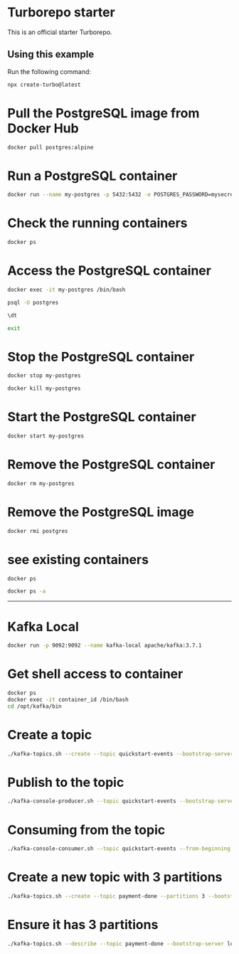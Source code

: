 # Turborepo starter

This is an official starter Turborepo.

## Using this example

Run the following command:

```sh
npx create-turbo@latest
```

# Pull the PostgreSQL image from Docker Hub

```sh
docker pull postgres:alpine
```

# Run a PostgreSQL container

```sh
docker run --name my-postgres -p 5432:5432 -e POSTGRES_PASSWORD=mysecretpassword -d postgres:alpine
```

# Check the running containers

```sh
docker ps
```

# Access the PostgreSQL container

```sh
docker exec -it my-postgres /bin/bash

psql -U postgres

\dt

exit
```

# Stop the PostgreSQL container

```sh
docker stop my-postgres

docker kill my-postgres
```

# Start the PostgreSQL container

```sh
docker start my-postgres
```

# Remove the PostgreSQL container

```sh
docker rm my-postgres
```

# Remove the PostgreSQL image

```sh
docker rmi postgres
```

# see existing containers

```sh
docker ps

docker ps -a
```

---

# Kafka Local

```sh
docker run -p 9092:9092 --name kafka-local apache/kafka:3.7.1
```

# Get shell access to container

```sh
docker ps
docker exec -it container_id /bin/bash
cd /opt/kafka/bin
```

# Create a topic

```sh
./kafka-topics.sh --create --topic quickstart-events --bootstrap-server localhost:9092
```

# Publish to the topic

```sh
./kafka-console-producer.sh --topic quickstart-events --bootstrap-server localhost:9092
```

# Consuming from the topic

```sh
./kafka-console-consumer.sh --topic quickstart-events --from-beginning --bootstrap-server localhost:9092
```

# Create a new topic with 3 partitions

```sh
./kafka-topics.sh --create --topic payment-done --partitions 3 --bootstrap-server localhost:9092
```

# Ensure it has 3 partitions

```sh
./kafka-topics.sh --describe --topic payment-done --bootstrap-server localhost:9092
```
